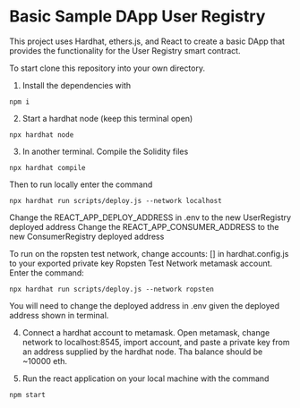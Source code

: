 # Basic Sample DApp User Registry

This project uses Hardhat, ethers.js, and React to create a basic DApp that provides the functionality for the User Registry smart contract.

To start clone this repository into your own directory.

1) Install the dependencies with 
```shell
npm i
```
2) Start a hardhat node (keep this terminal open)
```shell
npx hardhat node
```
3) In another terminal. Compile the Solidity files
```shell
npx hardhat compile
```
Then to run locally enter the command
```shell
npx hardhat run scripts/deploy.js --network localhost
```
Change the REACT_APP_DEPLOY_ADDRESS in .env to the new UserRegistry deployed address
Change the REACT_APP_CONSUMER_ADDRESS to the new ConsumerRegistry deployed address

To run on the ropsten test network, change accounts: [] in hardhat.config.js to your exported private key Ropsten Test Network metamask account.
Enter the command:
```shell
npx hardhat run scripts/deploy.js --network ropsten
```
You will need to change the deployed address in .env given the deployed address shown in terminal.

4) Connect a hardhat account to metamask. Open metamask, change network to localhost:8545, import account, and paste a private key from an address supplied by the hardhat node. Tha balance should be ~10000 eth.

5) Run the react application on your local machine with the command
```shell
npm start
```
